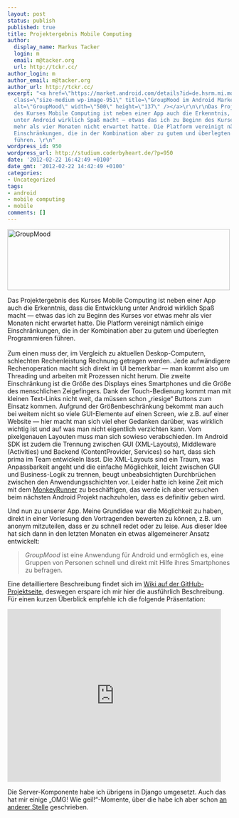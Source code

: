 ```yaml
---
layout: post
status: publish
published: true
title: Projektergebnis Mobile Computing
author:
  display_name: Markus Tacker
  login: m
  email: m@tacker.org
  url: http://tckr.cc/
author_login: m
author_email: m@tacker.org
author_url: http://tckr.cc/
excerpt: "<a href=\"https://market.android.com/details?id=de.hsrm.mi.mobcomp.y2k11grp04\"><img
  class=\"size-medium wp-image-951\" title=\"GroupMood im Android Market\" src=\"http://studium.coderbyheart.de/wp-content/uploads/2012/02/logo-500x137.png\"
  alt=\"GroupMood\" width=\"500\" height=\"137\" /></a>\r\n\r\nDas Projektergebnis
  des Kurses Mobile Computing ist neben einer App auch die Erkenntnis, dass die Entwicklung
  unter Android wirklich Spaß macht — etwas das ich zu Beginn des Kurses vor etwas
  mehr als vier Monaten nicht erwartet hatte. Die Platform vereinigt nämlich einige
  Einschränkungen, die in der Kombination aber zu gutem und überlegten Programmieren
  führen. \r\n"
wordpress_id: 950
wordpress_url: http://studium.coderbyheart.de/?p=950
date: '2012-02-22 16:42:49 +0100'
date_gmt: '2012-02-22 14:42:49 +0100'
categories:
- Uncategorized
tags:
- android
- mobile computing
- mobile
comments: []
---
```

<p><a href="https://market.android.com/details?id=de.hsrm.mi.mobcomp.y2k11grp04"><img class="size-medium wp-image-951" title="GroupMood im Android Market" src="http://studium.coderbyheart.de/wp-content/uploads/2012/02/logo-500x137.png" alt="GroupMood" width="500" height="137" /></a></p>
<p>Das Projektergebnis des Kurses Mobile Computing ist neben einer App auch die Erkenntnis, dass die Entwicklung unter Android wirklich Spaß macht — etwas das ich zu Beginn des Kurses vor etwas mehr als vier Monaten nicht erwartet hatte. Die Platform vereinigt nämlich einige Einschränkungen, die in der Kombination aber zu gutem und überlegten Programmieren führen.<br />
<a id="more"></a><a id="more-950"></a><br />
Zum einen muss der, im Vergleich zu aktuellen Deskop-Computern, schlechten Rechenleistung Rechnung getragen werden. Jede aufwändigere Rechenoperation macht sich direkt im UI bemerkbar — man kommt also um Threading und arbeiten mit Prozessen nicht herum. Die zweite Einschränkung ist die Größe des Displays eines Smartphones und die Größe des menschlichen Zeigefingers. Dank der Touch-Bedienung kommt man mit kleinen Text-Links nicht weit, da müssen schon „riesige“ Buttons zum Einsatz kommen. Aufgrund der Größenbeschränkung bekommt man auch bei weitem nicht so viele GUI-Elemente auf einen Screen, wie z.B. auf einer Website — hier macht man sich viel eher Gedanken darüber, was wirklich wichtig ist und auf was man nicht eigentlich verzichten kann. Vom pixelgenauen Layouten muss man sich sowieso verabschieden. Im Android SDK ist zudem die Trennung zwischen GUI (XML-Layouts), Middleware (Activities) und Backend (ContentProvider, Services) so hart, dass sich prima im Team entwickeln lässt. Die XML-Layouts sind ein Traum, was Anpassbarkeit angeht und die einfache Möglichkeit, leicht zwischen GUI und Business-Logik zu trennen, beugt unbeabsichtigten Durchbrüchen zwischen den Anwendungsschichten vor. Leider hatte ich keine Zeit mich mit dem <a href="http://developer.android.com/guide/developing/tools/monkeyrunner_concepts.html">MonkeyRunner</a> zu beschäftigen, das werde ich aber versuchen beim nächsten Android Projekt nachzuholen, dass es definitiv geben wird.</p>
<p>Und nun zu unserer App. Meine Grundidee war die Möglichkeit zu haben, direkt in einer Vorlesung den Vortragenden bewerten zu können, z.B. um anonym mitzuteilen, dass er zu schnell redet oder zu leise. Aus dieser Idee hat sich dann in den letzten Monaten ein etwas allgemeinerer Ansatz entwickelt:</p>
<blockquote><p><em>GroupMood</em> ist eine Anwendung für Android und ermöglich es, eine Gruppen von Personen schnell und direkt mit Hilfe ihres Smartphones zu befragen.</p></blockquote>
<p>Eine detailliertere Beschreibung findet sich im <a href="https://github.com/tacker/GroupMood/wiki">Wiki auf der GitHub-Projektseite</a>, deswegen erspare ich mir hier die ausführlich Beschreibung. Für einen kurzen Überblick empfehle ich die folgende Präsentation:</p>
<p><iframe src="https://docs.google.com/presentation/embed?id=1M5Z04kyn0yU7hcAAPQBNGXqUFwsZrGdTiWjuwfGsB_A&amp;start=false&amp;loop=false&amp;delayms=3000" frameborder="0" width="480" height="388"></iframe></p>
<p>Die Server-Komponente habe ich übrigens in Django umgesetzt. Auch das hat mir einige „OMG! Wie geil!“-Momente, über die habe ich aber schon <a href="http://studium.coderbyheart.de/was-ich-an-django-so-mag">an anderer Stelle</a> geschrieben.</p>
